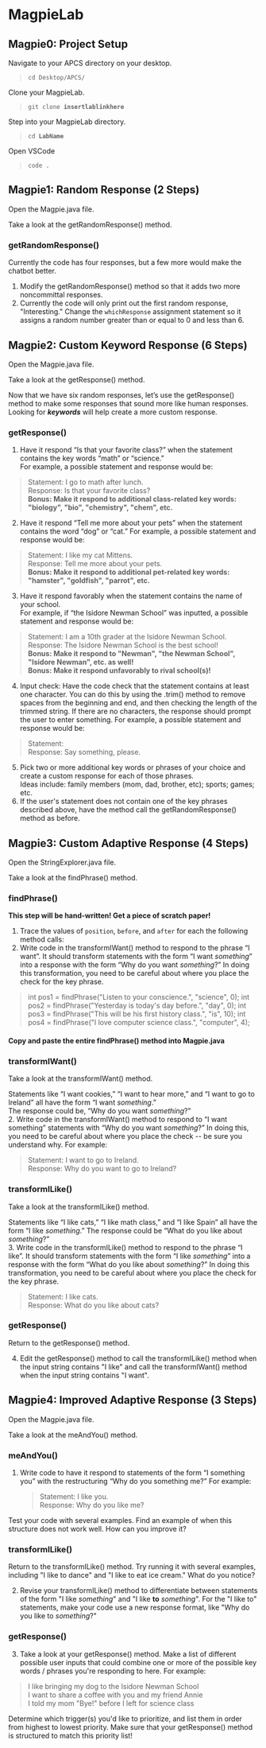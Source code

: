 # MagpieLab

## Magpie0: Project Setup
Navigate to your APCS directory on your desktop.  
><code>cd Desktop/APCS/</code>  

Clone your MagpieLab.
><code>git clone **insertlablinkhere**</code>

Step into your MagpieLab directory.
><code>cd **LabName**</code>

Open VSCode
><code>code .</code>

## Magpie1: Random Response (2 Steps)
Open the Magpie.java file.  

Take a look at the getRandomResponse() method.  

### getRandomResponse()   

Currently the code has four responses, but a few more would make the chatbot better.  
1. Modify the getRandomResponse() method so that it adds two more noncommittal responses.  
2. Currently the code will only print out the first random response, "Interesting."  Change the <code>whichResponse</code> assignment statement so it assigns a random number greater than or equal to 0 and less than 6. 

## Magpie2: Custom Keyword Response (6 Steps)
Open the Magpie.java file.  

Take a look at the getResponse() method.

Now that we have six random responses, let’s use the getResponse() method to make some responses that sound more like human responses. Looking for ***keywords*** will help create a more custom response.  
  
### getResponse()  

1. Have it respond “Is that your favorite class?” when the statement contains the key words “math” or “science.”  
  For example, a possible statement and response would be: 
> Statement: I go to math after lunch.  
> Response: Is that your favorite class?  
**Bonus: Make it respond to additional class-related key words: "biology", "bio", "chemistry", "chem", etc.**  
2. Have it respond “Tell me more about your pets” when the statement contains the word “dog” or “cat.”
  For example, a possible statement and response would be:
> Statement: I like my cat Mittens.  
> Response: Tell me more about your pets.  
**Bonus: Make it respond to additional pet-related key words: "hamster", "goldfish", "parrot", etc.**  
3. Have it respond favorably when the statement contains the name of your school.  
  For example, if “the Isidore Newman School” was inputted, a possible statement and response would be: 
> Statement: I am a 10th grader at the Isidore Newman School.  
> Response: The Isidore Newman School is the best school!  
**Bonus: Make it respond to "Newman", "the Newman School", "Isidore Newman", etc. as well!**  
**Bonus: Make it respond unfavorably to rival school(s)!**  
4. Input check: Have the code check that the statement contains at least one character. You can do this by using the .trim() method to remove spaces from the beginning and end, and then checking the length of the trimmed string. If there are no characters, the response should prompt the user to enter something.
  For example, a possible statement and response would be:
> Statement:  
> Response: Say something, please.
5. Pick two or more additional key words or phrases of your choice and create a custom response for each of those phrases.  
  Ideas include: family members (mom, dad, brother, etc); sports; games; etc.
6. If the user's statement does not contain one of the key phrases described above, have the method call the getRandomResponse() method as before.

## Magpie3: Custom Adaptive Response (4 Steps)
Open the StringExplorer.java file.  

Take a look at the findPhrase() method.  

### findPhrase()
**This step will be hand-written! Get a piece of scratch paper!**   

1. Trace the values of <code>position</code>, <code>before</code>, and <code>after</code> for each the following method calls:
2. Write code in the transformIWant() method to respond to the phrase “I want”. It should transform statements with the form “I want *something*” into a response with the form “Why do you want *something*?” In doing this transformation, you need to be careful about where you place the check for the key phrase.
> int pos1 = findPhrase("Listen to your conscience.", "science", 0);
> int pos2 = findPhrase("Yesterday is today's day before.", "day", 0);
> int pos3 = findPhrase("This will be his first history class.", "is", 10);
> int pos4 = findPhrase("I love computer science class.", "computer", 4);

#### Copy and paste the entire findPhrase() method into Magpie.java

### transformIWant()

Take a look at the transformIWant() method.  

Statements like “I want cookies,” “I want to hear more,” and “I want to go to Ireland” all have the form “I want *something*.”  
The response could be, “Why do you want *something*?”  
2.   Write code in the transformIWant() method to respond to “I want something” statements with “Why do you want *something*?” In doing this, you need to be careful about where you place the check -- be sure you understand why. For example:
> Statement: I want to go to Ireland.  
> Response: Why do you want to go to Ireland?

### transformILike()

Take a look at the transformILike() method.  

Statements like “I like cats,” “I like math class,” and “I like Spain” all have the form “I like *something*.” 
The response could be “What do you like about *something*?”  
3. Write code in the transformILike() method to respond to the phrase “I like”. It should transform statements with the form “I like *something*” into a response with the form “What do you like about *something*?” In doing this transformation, you need to be careful about where you place the check for the key phrase.  
> Statement: I like cats.  
> Response: What do you like about cats?

### getResponse()

Return to the getResponse() method.  

4. Edit the getResponse() method to call the transformILike() method when the input string contains "I like" and call the transformIWant() method when the input string contains "I want".

## Magpie4: Improved Adaptive Response (3 Steps)

Open the Magpie.java file.  

Take a look at the meAndYou() method.

### meAndYou()

1. Write code to have it respond to statements of the form “I something you” with the restructuring “Why do you something me?” For example:
   > Statement: I like you.  
   > Response: Why do you like me?  

Test your code with several examples. Find an example of when this structure does not work well. How can you improve it?

### transformILike()
Return to the transformILike() method. Try running it with several examples, including "I like to dance" and "I like to eat ice cream." What do you notice?

2. Revise your transformILike() method to differentiate between statements of the form "I like *something*" and "I like **to** *something*". For the "I like to" statements, make your code use a new response format, like "Why do you like to *something*?"


### getResponse()

3. Take a look at your getResponse() method. Make a list of different possible user inputs that could combine one or more of the possible key words / phrases you're responding to here. For example:
> I like bringing my dog to the Isidore Newman School  
> I want to share a coffee with you and my friend Annie  
> I told my mom "Bye!" before I left for science class  

Determine which trigger(s) you'd like to prioritize, and list them in order from highest to lowest priority. Make sure that your getResponse() method is structured to match this priority list!

